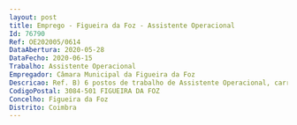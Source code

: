 ```yaml
--- 
layout: post
title: Emprego - Figueira da Foz - Assistente Operacional
Id: 76790
Ref: OE202005/0614
DataAbertura: 2020-05-28
DataFecho: 2020-06-15
Trabalho: Assistente Operacional
Empregador: Câmara Municipal da Figueira da Foz
Descricao: Ref. B) 6 postos de trabalho de Assistente Operacional, carreira e categoria Assistente Operacional da área de Limpeza de Edifícios, da Divisão de Ambiente, compete    Assegurar a limpeza, higienização e conservação das instalações e equipamentos municipais  colaborar, eventualmente, nos trabalhos auxiliares de montagem, desmontagem e conservação de equipamentos  auxiliar a execução de cargas e descargas  realizar tarefas de arrumação e distribuição  executar outras tarefas simples, não especificadas, de carácter manual exigido principalmente esforço físico e conhecimentos práticos.
CodigoPostal: 3084-501 FIGUEIRA DA FOZ
Concelho: Figueira da Foz
Distrito: Coimbra
--- 
```

